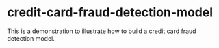 # credit-card-fraud-detection-model
This is a demonstration to illustrate how to build a credit card fraud detection model.
